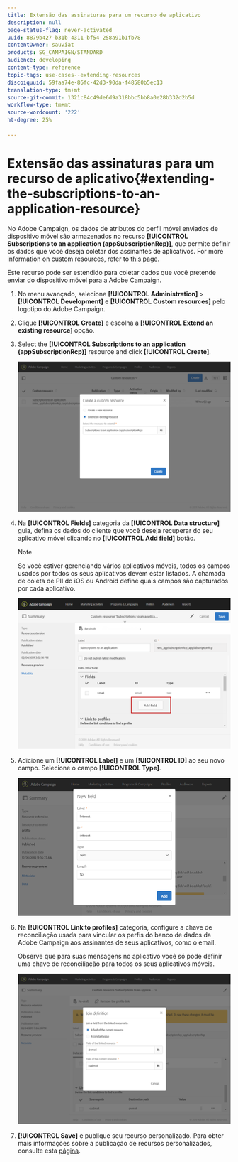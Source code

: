 ```yaml
---
title: Extensão das assinaturas para um recurso de aplicativo
description: null
page-status-flag: never-activated
uuid: 8879b427-b31b-4311-bf54-258a91b1fb78
contentOwner: sauviat
products: SG_CAMPAIGN/STANDARD
audience: developing
content-type: reference
topic-tags: use-cases--extending-resources
discoiquuid: 59faa74e-86fc-42d3-90da-f48580b5ec13
translation-type: tm+mt
source-git-commit: 1321c84c49de6d9a318bbc5bb8a0e28b332d2b5d
workflow-type: tm+mt
source-wordcount: '222'
ht-degree: 25%

---
```



# Extensão das assinaturas para um recurso de aplicativo{#extending-the-subscriptions-to-an-application-resource}

No Adobe Campaign, os dados de atributos do perfil móvel enviados de dispositivo móvel são armazenados no recurso **[!UICONTROL Subscriptions to an application (appSubscriptionRcp)]**, que permite definir os dados que você deseja coletar dos assinantes de aplicativos. For more information on custom resources, refer to [this page](../../developing/using/key-steps-to-add-a-resource.md).

Este recurso pode ser estendido para coletar dados que você pretende enviar do dispositivo móvel para a Adobe Campaign.

1. No menu avançado, selecione **[!UICONTROL Administration]** > **[!UICONTROL Development]** e **[!UICONTROL Custom resources]** pelo logotipo do Adobe Campaign.
1. Clique **[!UICONTROL Create]** e escolha a **[!UICONTROL Extend an existing resource]** opção.
1. Select the **[!UICONTROL Subscriptions to an application (appSubscriptionRcp)]** resource and click **[!UICONTROL Create]**.

   ![](assets/in_app_personal_data_4.png)

1. Na **[!UICONTROL Fields]** categoria da **[!UICONTROL Data structure]** guia, defina os dados do cliente que você deseja recuperar do seu aplicativo móvel clicando no **[!UICONTROL Add field]** botão.

   >[!NOTE]
   >
   >Se você estiver gerenciando vários aplicativos móveis, todos os campos usados por todos os seus aplicativos devem estar listados. A chamada de coleta de PII do iOS ou Android define quais campos são capturados por cada aplicativo.

   ![](assets/in_app_personal_data.png)

1. Adicione um **[!UICONTROL Label]** e um **[!UICONTROL ID]** ao seu novo campo. Selecione o campo **[!UICONTROL Type]**.

   ![](assets/schema_extension_uc9.png)

1. Na **[!UICONTROL Link to profiles]** categoria, configure a chave de reconciliação usada para vincular os perfis do banco de dados da Adobe Campaign aos assinantes de seus aplicativos, como o email.

   Observe que para suas mensagens no aplicativo você só pode definir uma chave de reconciliação para todos os seus aplicativos móveis.

   ![](assets/in_app_personal_data_3.png)

1. **[!UICONTROL Save]** e publique seu recurso personalizado. Para obter mais informações sobre a publicação de recursos personalizados, consulte esta [página](../../developing/using/updating-the-database-structure.md#publishing-a-custom-resource).


